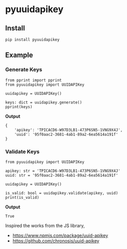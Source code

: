 # pyuuidapikey


## Install
```
pip install pyuuidapikey
```

## Example

### **Generate Keys**

```
from pprint import pprint
from pyuuidapikey import UUIDAPIKey

uuidapikey = UUIDAPIKey()

keys: dict = uuidapikey.generate()
pprint(keys)
```

**Output**

```
{
	'apikey': 'TPICACD6-W97D3LB1-473P6SN5-1VNG9X4J',
	'uuid': '95f0aac2-3681-4ab1-89a2-6ea5614a191f'
}
```

### **Validate Keys**

```
from pyuuidapikey import UUIDAPIKey

apikey: str = 'TPICACD6-W97D3LB1-473P6SN5-1VNG9X4J'
uuid: str = '95f0aac2-3681-4ab1-89a2-6ea5614a191f'

uuidapikey = UUIDAPIKey()

is_valid: bool = uuidapikey.validate(apikey, uuid)
print(is_valid)
```

**Output**

```
True
```
Inspired the works from the JS library,

 - https://www.npmjs.com/package/uuid-apikey
 -  https://github.com/chronosis/uuid-apikey